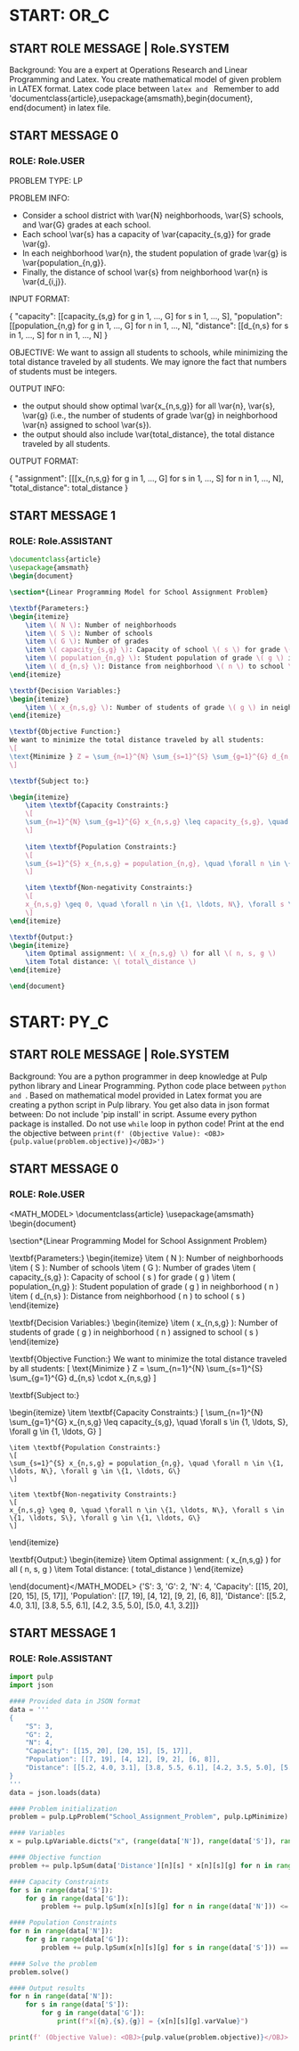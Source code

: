 # START: OR_C 
## START ROLE MESSAGE | Role.SYSTEM 
Background: You are a expert at Operations Research and Linear Programming and Latex. You create mathematical model of given problem in LATEX format. Latex code place between ```latex and ``` Remember to add 'documentclass{article},usepackage{amsmath},begin{document}, end{document} in latex file. 
## START MESSAGE 0 
### ROLE: Role.USER
<DESCRIPTION>
PROBLEM TYPE: LP

PROBLEM INFO: 

- Consider a school district with \var{N} neighborhoods, \var{S} schools, and \var{G} grades at each school.
- Each school \var{s} has a capacity of \var{capacity_{s,g}} for grade \var{g}. 
- In each neighborhood \var{n}, the student population of grade \var{g} is \var{population_{n,g}}. 
- Finally, the distance of school \var{s} from neighborhood \var{n} is \var{d_{i,j}}.

INPUT FORMAT: 

{
    "capacity": [[capacity_{s,g} for g in 1, ..., G] for s in 1, ..., S],
    "population": [[population_{n,g} for g in 1, ..., G] for n in 1, ..., N],
    "distance": [[d_{n,s} for s in 1, ..., S] for n in 1, ..., N]
}

OBJECTIVE: We want to assign all students to schools, while minimizing the total distance traveled by all students. We may ignore the fact that numbers of students must be integers.

OUTPUT INFO:
- the output should show optimal \var{x_{n,s,g}} for all \var{n}, \var{s}, \var{g} (i.e., the number of students of grade \var{g} in neighborhood \var{n} assigned to school \var{s}).
- the output should also include \var{total_distance}, the total distance traveled by all students.

OUTPUT FORMAT:

{
    "assignment": [[[x_{n,s,g} for g in 1, ..., G] for s in 1, ..., S] for n in 1, ..., N],
    "total_distance": total_distance
}

</DESCRIPTION>


## START MESSAGE 1 
### ROLE: Role.ASSISTANT
```latex
\documentclass{article}
\usepackage{amsmath}
\begin{document}

\section*{Linear Programming Model for School Assignment Problem}

\textbf{Parameters:}
\begin{itemize}
    \item \( N \): Number of neighborhoods
    \item \( S \): Number of schools
    \item \( G \): Number of grades
    \item \( capacity_{s,g} \): Capacity of school \( s \) for grade \( g \)
    \item \( population_{n,g} \): Student population of grade \( g \) in neighborhood \( n \)
    \item \( d_{n,s} \): Distance from neighborhood \( n \) to school \( s \)
\end{itemize}

\textbf{Decision Variables:}
\begin{itemize}
    \item \( x_{n,s,g} \): Number of students of grade \( g \) in neighborhood \( n \) assigned to school \( s \)
\end{itemize}

\textbf{Objective Function:}
We want to minimize the total distance traveled by all students:
\[
\text{Minimize } Z = \sum_{n=1}^{N} \sum_{s=1}^{S} \sum_{g=1}^{G} d_{n,s} \cdot x_{n,s,g}
\]

\textbf{Subject to:}

\begin{itemize}
    \item \textbf{Capacity Constraints:}
    \[
    \sum_{n=1}^{N} \sum_{g=1}^{G} x_{n,s,g} \leq capacity_{s,g}, \quad \forall s \in \{1, \ldots, S\}, \forall g \in \{1, \ldots, G\}
    \]
    
    \item \textbf{Population Constraints:}
    \[
    \sum_{s=1}^{S} x_{n,s,g} = population_{n,g}, \quad \forall n \in \{1, \ldots, N\}, \forall g \in \{1, \ldots, G\}
    \]

    \item \textbf{Non-negativity Constraints:}
    \[
    x_{n,s,g} \geq 0, \quad \forall n \in \{1, \ldots, N\}, \forall s \in \{1, \ldots, S\}, \forall g \in \{1, \ldots, G\}
    \]
\end{itemize}

\textbf{Output:}
\begin{itemize}
    \item Optimal assignment: \( x_{n,s,g} \) for all \( n, s, g \)
    \item Total distance: \( total\_distance \)
\end{itemize}

\end{document}
```

# START: PY_C 
## START ROLE MESSAGE | Role.SYSTEM 
Background: You are a python programmer in deep knowledge at Pulp python library and Linear Programming. Python code place between ```python and ```. Based on mathematical model provided in Latex format you are creating a python script in Pulp library. You get also data in json format between: <DATA></DATA> Do not include 'pip install' in script. Assume every python package is installed. Do not use `while` loop in python code! Print at the end the objective between <OBJ></OBJ> `print(f' (Objective Value): <OBJ>{pulp.value(problem.objective)}</OBJ>')` 
## START MESSAGE 0 
### ROLE: Role.USER
<MATH_MODEL>
\documentclass{article}
\usepackage{amsmath}
\begin{document}

\section*{Linear Programming Model for School Assignment Problem}

\textbf{Parameters:}
\begin{itemize}
    \item \( N \): Number of neighborhoods
    \item \( S \): Number of schools
    \item \( G \): Number of grades
    \item \( capacity_{s,g} \): Capacity of school \( s \) for grade \( g \)
    \item \( population_{n,g} \): Student population of grade \( g \) in neighborhood \( n \)
    \item \( d_{n,s} \): Distance from neighborhood \( n \) to school \( s \)
\end{itemize}

\textbf{Decision Variables:}
\begin{itemize}
    \item \( x_{n,s,g} \): Number of students of grade \( g \) in neighborhood \( n \) assigned to school \( s \)
\end{itemize}

\textbf{Objective Function:}
We want to minimize the total distance traveled by all students:
\[
\text{Minimize } Z = \sum_{n=1}^{N} \sum_{s=1}^{S} \sum_{g=1}^{G} d_{n,s} \cdot x_{n,s,g}
\]

\textbf{Subject to:}

\begin{itemize}
    \item \textbf{Capacity Constraints:}
    \[
    \sum_{n=1}^{N} \sum_{g=1}^{G} x_{n,s,g} \leq capacity_{s,g}, \quad \forall s \in \{1, \ldots, S\}, \forall g \in \{1, \ldots, G\}
    \]
    
    \item \textbf{Population Constraints:}
    \[
    \sum_{s=1}^{S} x_{n,s,g} = population_{n,g}, \quad \forall n \in \{1, \ldots, N\}, \forall g \in \{1, \ldots, G\}
    \]

    \item \textbf{Non-negativity Constraints:}
    \[
    x_{n,s,g} \geq 0, \quad \forall n \in \{1, \ldots, N\}, \forall s \in \{1, \ldots, S\}, \forall g \in \{1, \ldots, G\}
    \]
\end{itemize}

\textbf{Output:}
\begin{itemize}
    \item Optimal assignment: \( x_{n,s,g} \) for all \( n, s, g \)
    \item Total distance: \( total\_distance \)
\end{itemize}

\end{document}</MATH_MODEL>
<DATA>
{'S': 3, 'G': 2, 'N': 4, 'Capacity': [[15, 20], [20, 15], [5, 17]], 'Population': [[7, 19], [4, 12], [9, 2], [6, 8]], 'Distance': [[5.2, 4.0, 3.1], [3.8, 5.5, 6.1], [4.2, 3.5, 5.0], [5.0, 4.1, 3.2]]}</DATA>


## START MESSAGE 1 
### ROLE: Role.ASSISTANT
```python
import pulp
import json

#### Provided data in JSON format
data = '''
{
    "S": 3,
    "G": 2,
    "N": 4,
    "Capacity": [[15, 20], [20, 15], [5, 17]],
    "Population": [[7, 19], [4, 12], [9, 2], [6, 8]],
    "Distance": [[5.2, 4.0, 3.1], [3.8, 5.5, 6.1], [4.2, 3.5, 5.0], [5.0, 4.1, 3.2]]
}
'''
data = json.loads(data)

#### Problem initialization
problem = pulp.LpProblem("School_Assignment_Problem", pulp.LpMinimize)

#### Variables
x = pulp.LpVariable.dicts("x", (range(data['N']), range(data['S']), range(data['G'])), lowBound=0, cat='Continuous')

#### Objective function
problem += pulp.lpSum(data['Distance'][n][s] * x[n][s][g] for n in range(data['N']) for s in range(data['S']) for g in range(data['G'])), "Total_Distance"

#### Capacity Constraints
for s in range(data['S']):
    for g in range(data['G']):
        problem += pulp.lpSum(x[n][s][g] for n in range(data['N'])) <= data['Capacity'][s][g], f"Capacity_{s}_{g}"

#### Population Constraints
for n in range(data['N']):
    for g in range(data['G']):
        problem += pulp.lpSum(x[n][s][g] for s in range(data['S'])) == data['Population'][n][g], f"Population_{n}_{g}"

#### Solve the problem
problem.solve()

#### Output results
for n in range(data['N']):
    for s in range(data['S']):
        for g in range(data['G']):
            print(f"x[{n},{s},{g}] = {x[n][s][g].varValue}")

print(f' (Objective Value): <OBJ>{pulp.value(problem.objective)}</OBJ>')
```

